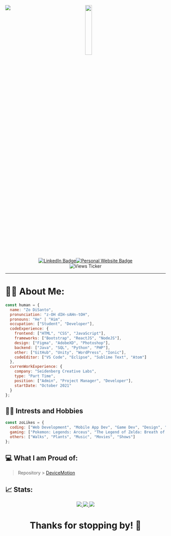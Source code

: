 <p>
  <div align="center">
    <img src="https://user-images.githubusercontent.com/70993217/144535943-807860f6-2364-4cfc-9d7f-5067d1071ae9.gif" align="left">
  </div>
  <div align="center">
    <img src="https://avatars.githubusercontent.com/u/70993217?s=400&amp;u=c252d82e2c57cd011fcbf8a6a89729fcbc9d9026&amp;v=4" width="20%">
    <p align="center"><a href="https://www.linkedin.com/in/zdisanto"><img src="https://img.shields.io/badge/LinkedIn-blue?style=for-the-badge&logo=linkedin&logoColor=white" alt="LinkedIn Badge"/></a><a href="https://zdisanto.github.io"><img src="https://img.shields.io/badge/Website-gray?style=for-the-badge&logo=GitHub&logoColor=white" alt="Personal Website Badge"/></a><br><img src="https://komarev.com/ghpvc/?username=zdisanto&style=flat-square&color=blue" alt="Views Ticker"/>
  </div>
  <hr>
</p>

# 👨‍💻 About Me:
```javascript
const human = {
  name: "Zo DiSanto",
  pronunciation: "z-OH dIH-sAHn-tOH",
  pronouns: "He" | "Him",
  occupation: ["Student", "Developer"],
  codeExperience: {
    frontend: ["HTML", "CSS", "JavaScript"],
    frameworks: ["Bootstrap", "ReactJS", "NodeJS"],
    design: ["Figma", "AdobeXD", "Photoshop"],
    backend: ["Java", "SQL", "Python", "PHP"],
    other: ["GitHub", "Unity", "WordPress", "Ionic"],
    codeEditor: ["VS Code", "Eclipse", "Sublime Text", "Atom"]
  },
  currenWorkExperience: {
    company: "Seidenberg Creative Labs",
    type: "Part Time",
    position: ["Admin", "Project Manager", "Developer"],
    startDate: "October 2021"
  }
};
```

## 🚵‍♂️ Intrests and Hobbies
```javascript
const zoLikes = {
  coding: ["Web Development", "Mobile App Dev", "Game Dev", "Design", "Writing"],
  gaming: ["Pokemon: Legends: Arceus", "The Legend of Zelda: Breath of the Wild", "Animal Crossing: New Horizons"],
  others: ["Walks", "Plants", "Music", "Movies", "Shows"] 
};
```

## 💻 What I am Proud of:
 > Repository > <a href="https://zdisanto.github.io/DeviceMotion/">DeviceMotion</a>

## 📈 Stats:
<p align="center">
  <a href="https://github.com/anuraghazra/github-readme-stats">
    <img src="https://github-readme-stats.vercel.app/api?username=zdisanto&show_icons=true&theme=github_dark">
    <img src="https://streak-stats.demolab.com/?user=zdisanto&theme=github-dark-blue">
    <img src="https://github-readme-stats.vercel.app/api/top-langs/?username=zdisanto&layout=compact&theme=github_dark">
  </a>
</p>

<h1 align="center">Thanks for stopping by! 👋</h1>

